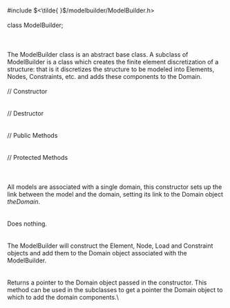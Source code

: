 \
\#include $<\tilde{ }$/modelbuilder/ModelBuilder.h$>$\
\
class ModelBuilder;\
\
\
\
The ModelBuilder class is an abstract base class. A subclass of
ModelBuilder is a class which creates the finite element discretization
of a structure: that is it discretizes the structure to be modeled into
Elements, Nodes, Constraints, etc. and adds these components to the
Domain.\
\
// Constructor\
\
\
// Destructor\
\
\
// Public Methods\
\
\
// Protected Methods\
\
\
\
All models are associated with a single domain, this constructor sets up
the link between the model and the domain, setting its link to the
Domain object *theDomain*.\
\
\
Does nothing.\
\
\
The ModelBuilder will construct the Element, Node, Load and Constraint
objects and add them to the Domain object associated with the
ModelBuilder.\
\
\
Returns a pointer to the Domain object passed in the constructor. This
method can be used in the subclasses to get a pointer the Domain object
to which to add the domain components.\
